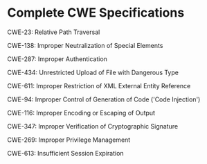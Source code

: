 

# Complete CWE Specifications

CWE-23: Relative Path Traversal

CWE-138: Improper Neutralization of Special Elements

CWE-287: Improper Authentication

CWE-434: Unrestricted Upload of File with Dangerous Type

CWE-611: Improper Restriction of XML External Entity Reference

CWE-94: Improper Control of Generation of Code ('Code Injection')

CWE-116: Improper Encoding or Escaping of Output

CWE-347: Improper Verification of Cryptographic Signature

CWE-269: Improper Privilege Management

CWE-613: Insufficient Session Expiration